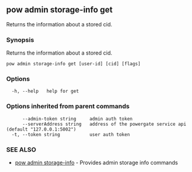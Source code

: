 ## pow admin storage-info get

Returns the information about a stored cid.

### Synopsis

Returns the information about a stored cid.

```
pow admin storage-info get [user-id] [cid] [flags]
```

### Options

```
  -h, --help   help for get
```

### Options inherited from parent commands

```
      --admin-token string     admin auth token
      --serverAddress string   address of the powergate service api (default "127.0.0.1:5002")
  -t, --token string           user auth token
```

### SEE ALSO

* [pow admin storage-info](pow_admin_storage-info.md)	 - Provides admin storage info commands

